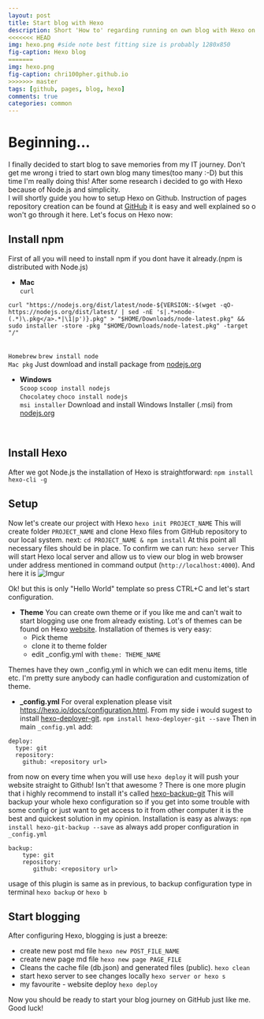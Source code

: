 ```yaml
---
layout: post
title: Start blog with Hexo
description: Short 'How to' regarding running on own blog with Hexo on Github pages.
<<<<<<< HEAD
img: hexo.png #side note best fitting size is probably 1280x850
fig-caption: Hexo blog
=======
img: hexo.png 
fig-caption: chri100pher.github.io
>>>>>>> master
tags: [github, pages, blog, hexo]
comments: true
categories: common
---
```


Beginning...
===============

I finally decided to start blog to save memories from my IT journey. Don't get me wrong 
i tried to start own blog many times(too many :-D) but this time I'm really doing this!
After some research i decided to go with Hexo because of Node.js and simplicity.
<br/>
I will shortly guide you how to setup Hexo on Github. 
Instruction of pages repository creation can be found at [GitHub](https://pages.github.com/) it is 
easy and well explained so o won't go through it here.
Let's focus on Hexo now:

## Install npm 
First of all you will need to install npm if you dont have it already.(npm is distributed with Node.js)

*  **Mac**
 <br/>`curl`
```
curl "https://nodejs.org/dist/latest/node-${VERSION:-$(wget -qO- https://nodejs.org/dist/latest/ | sed -nE 's|.*>node-(.*)\.pkg</a>.*|\1|p')}.pkg" > "$HOME/Downloads/node-latest.pkg" && sudo installer -store -pkg "$HOME/Downloads/node-latest.pkg" -target "/"
```
<br/>`Homebrew`
```brew install node```
<br/>`Mac pkg`
Just download and install package from [nodejs.org](https://nodejs.org/en/download/current)
<br/>

*  **Windows**
<br/>`Scoop`
```scoop install nodejs```
<br/>`Chocolatey`
```choco install nodejs```
<br/>`msi installer`
Download and install Windows Installer (.msi) from [nodejs.org](https://nodejs.org/en/download/current)
<br/>

## Install Hexo
After we got Node.js the installation of Hexo is straightforward:
```npm install hexo-cli -g```

## Setup
Now let's create our project with Hexo
```hexo init PROJECT_NAME```
This will create folder `PROJECT_NAME` and clone Hexo files from GitHub repository
to our local system.
next:
```cd PROJECT_NAME & npm install```
At this point all necessary files should be in place. To confirm
we can run:
```hexo server```
This will start Hexo local server and allow us to view our blog in web browser
under address mentioned in command output (`http://localhost:4000`).
And here it is
![Imgur](https://i.imgur.com/pZRwOa5.png)
<br/>

Ok! but this is only "Hello World" template so press CTRL+C and let's start configuration.
<br/>
* **Theme**
You can create own theme or if you like me and can't wait to start blogging use one from already existing. Lot's of themes can be found on Hexo [website](https://hexo.io/themes/). Installation of themes is very easy: 
	+ Pick theme 
	+ clone it to theme folder 
	+ edit _config.yml with ```theme: THEME_NAME```

Themes have they own _config.yml in which we can edit menu items, title etc. I'm pretty sure anybody can hadle configuration and customization of theme.
<br/>
* **_config.yml**
For overal explenation please visit https://hexo.io/docs/configuration.html.
From my side i would sugest to install [hexo-deployer-git](https://github.com/hexojs/hexo-deployer-git).
```npm install hexo-deployer-git --save```
Then in main `_config.yml` add:
```
deploy:
  type: git
  repository:
    github: <repository url>
```
from now on every time when you will use ```hexo deploy``` it will push your website
straight to Github! Isn't that awesome ?
There is one more plugin that i highly recommend to install it's called [hexo-backup-git](https://github.com/coneycode/hexo-git-backup)
This will backup your whole hexo configuration so if you get into some trouble with some config or just want to get access to it from other computer
it is the best and quickest solution in my opinion.
Installation is easy as always:
```npm install hexo-git-backup --save```
as always add proper configuration in `_config.yml`
```
backup:
    type: git
    repository:
       github: <repository url>
```
usage of this plugin is same as in previous, to backup configuration type in terminal
```hexo backup``` or ```hexo b```

## Start blogging
After configuring Hexo, blogging is just a breeze:
* create new post md file
```hexo new POST_FILE_NAME```
* create new page md file
```hexo new page PAGE_FILE```
* Cleans the cache file (db.json) and generated files (public).
```hexo clean```
* start hexo server to see changes locally
```hexo server or hexo s```
* my favourite - website deploy
```hexo deploy```

Now you should be ready to start your blog journey on GitHub just like me. Good luck!

